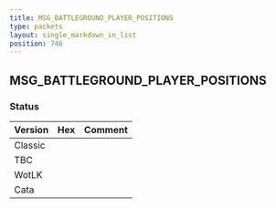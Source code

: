 ```yaml
---
title: MSG_BATTLEGROUND_PLAYER_POSITIONS
type: packets
layout: single_markdown_in_list
position: 746
---
```


## MSG_BATTLEGROUND_PLAYER_POSITIONS

### Status

Version | Hex | Comment
---------- | ---------- | ---------- 
Classic |  |  
TBC |  |  
WotLK |  |  
Cata |  |  
